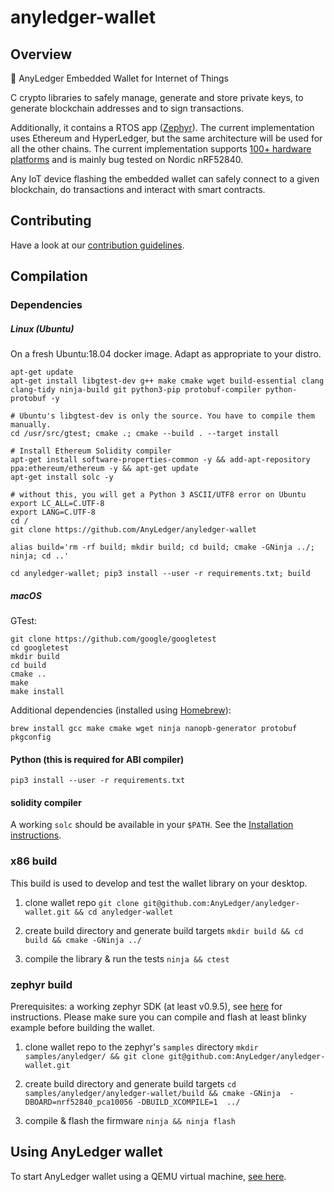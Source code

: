 # anyledger-wallet

## Overview

🏦 AnyLedger Embedded Wallet for Internet of Things

C crypto libraries to safely manage, generate and store private keys, to generate blockchain addresses and to sign transactions. 

Additionally, it contains a RTOS app ([Zephyr](https://github.com/AnyLedger/zephyr)).
The current implementation uses Ethereum and HyperLedger, but the same architecture will be used for all the other chains. The current implementation supports [100+ hardware platforms](https://docs.zephyrproject.org/latest/boards/index.html) and is mainly bug tested on Nordic nRF52840.

Any IoT device flashing the embedded wallet can safely connect to a given blockchain, do transactions and interact with smart contracts. 

## Contributing

Have a look at our [contribution guidelines](https://github.com/AnyLedger/anyledger-wallet/blob/master/CONTRIBUTING.md).

## Compilation

### Dependencies

##### Linux (Ubuntu)
On a fresh Ubuntu:18.04 docker image. Adapt as appropriate to your distro.
```
apt-get update
apt-get install libgtest-dev g++ make cmake wget build-essential clang clang-tidy ninja-build git python3-pip protobuf-compiler python-protobuf -y

# Ubuntu's libgtest-dev is only the source. You have to compile them manually.
cd /usr/src/gtest; cmake .; cmake --build . --target install 

# Install Ethereum Solidity compiler
apt-get install software-properties-common -y && add-apt-repository ppa:ethereum/ethereum -y && apt-get update
apt-get install solc -y

# without this, you will get a Python 3 ASCII/UTF8 error on Ubuntu
export LC_ALL=C.UTF-8
export LANG=C.UTF-8
cd /
git clone https://github.com/AnyLedger/anyledger-wallet

alias build='rm -rf build; mkdir build; cd build; cmake -GNinja ../; ninja; cd ..'

cd anyledger-wallet; pip3 install --user -r requirements.txt; build
```

##### macOS

GTest:

```
git clone https://github.com/google/googletest 
cd googletest  
mkdir build  
cd build  
cmake ..  
make  
make install
```

Additional dependencies (installed using [Homebrew](https://brew.sh)):

`brew install gcc make cmake wget ninja nanopb-generator protobuf pkgconfig`

#### Python (this is required for ABI compiler)
`pip3 install --user -r requirements.txt`

#### solidity compiler
A working `solc` should be available in your `$PATH`. See the [Installation instructions](https://solidity.readthedocs.io/en/v0.5.7/installing-solidity.html).

### x86 build

This build is used to develop and test the wallet library on your desktop.

1) clone wallet repo
`git clone git@github.com:AnyLedger/anyledger-wallet.git && cd anyledger-wallet`

2) create build directory and generate build targets
`mkdir build && cd build && cmake -GNinja ../`

3) compile the library & run the tests
`ninja && ctest`

### zephyr build

Prerequisites: a working zephyr SDK (at least v0.9.5), see [here](https://docs.zephyrproject.org/latest/getting_started/getting_started.html) for instructions. 
Please make sure you can compile and flash at least blinky example before building the wallet.

1) clone wallet repo to the zephyr's `samples` directory
`mkdir samples/anyledger/ && git clone git@github.com:AnyLedger/anyledger-wallet.git`

2) create build directory and generate build targets
`cd samples/anyledger/anyledger-wallet/build && cmake -GNinja  -DBOARD=nrf52840_pca10056 -DBUILD_XCOMPILE=1  ../`

3) compile & flash the firmware
`ninja && ninja flash`

## Using AnyLedger wallet

To start AnyLedger wallet using a QEMU virtual machine, [see here](https://github.com/AnyLedger/anyledger-wallet/blob/master/BUILD-qemu.md).
